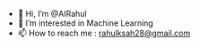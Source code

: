- 👋 Hi, I’m @AIRahul
- 👀 I’m interested in Machine Learning
- 📫 How to reach me : rahulksah28@gmail.com

<!---
AIRahul/AIRahul is a ✨ special ✨ repository because its `README.md` (this file) appears on your GitHub profile.
You can click the Preview link to take a look at your changes.
--->
